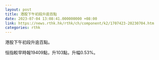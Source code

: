 ```yaml
---
layout: post
title: 港股下午初段升逾百點
date: 2023-07-04 13:08:41.000000000 +08:00
link: https://news.rthk.hk/rthk/ch/component/k2/1707423-20230704.htm
categories: rthk
---
```


港股下午初段升逾百點。

恒指較早時報19409點，升103點，升幅0.53%。
